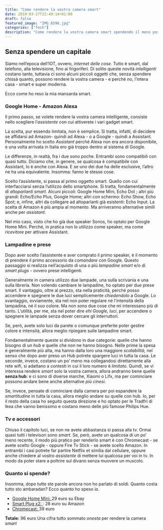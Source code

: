 ```yaml
---
title: "Come rendere la vostra camera smart"
date: 2019-03-27T22:49:14+01:00
draft: false
featured_image: "IMG_6596.jpg"
categories: ["Tech"]
description: "Come rendere la vostra camera smart spendendo il meno possibile"
---
```


## Senza spendere un capitale
Siamo nell’epoca dell’IOT,  ovvero, _internet delle cose._ Tutto è smart, dal telefono, alla televisione, fino ai frigoriferi. 
Di solito queste novità _intelligenti_ costano tanto, tuttavia ci sono alcuni piccoli oggetti che, senza spendere chissà quanto, possono rendere la vostra camera - e perché no, l’intera casa - smart e super moderna. 

Ecco come ho reso la mia mansarda smart. 

### Google Home - Amazon Alexa
Il primo passo, se volete rendere la vostra camera intelligente, consiste nello scegliere l’_assistente_ con cui attiverete i vari gadget smart.

La scelta, pur essendo limitata, non è semplice. Si tratta, infatti, di decidere se affidarsi ad Amazon- quindi ad Alexa - o a Google - quindi a Assistant. Personalmente ho scelto _Assistant_ perché Alexa non era ancora disponibile, e una volta arrivata in Italia ero già troppo dentro al sistema di Google. 

Le differenze, in realtà, fra i due sono poche. Entrambi sono compatibili con quasi tutto. Diciamo che, in genere, se qualcosa è compatibile con Assistant, lo è anche con Alexa.  E se uno dei due ha delle esclusive, l’altro ne ha una equivalente. Insomma: fanno le stesse cose. 

Scelto l’assistente, si passa al primo oggetto smart. Quello con cui interfacciarsi senza l’utilizzo dello smartphone. 
Si tratta, fondamentalmente di _altoparlanti smart._ Alcuni piccoli: Google Home Mini, Echo Dot ; altri più grandi: Echo/Echo Plus, Google Home; altri con schermo: Echo Show, Echo Spot; e, infine, altri da collegare ad altoparlanti già esistenti: Echo Input.  La scelta di Amazon è più ampia al momento. Ma arriveranno alternative simili anche per _assistant_.

Nel mio caso, visto che ho già due speaker Sonos, ho optato per Google Home Mini. Perché, in pratica non lo utilizzo come speaker, ma come _ricevitore_ per attivare Assistant.  

### Lampadine e prese
Dopo aver scelto l’assistente e aver comprato il primo speaker, è il momento di prendere il primo accessorio da _comandare_ con Google. Questo passaggio si realizza nell’acquisto di una o più _lampadine smart_ e/o di _smart plugs_ - ovvero prese intelligenti. 

Generalmente in camera utilizzo due lampade, una sulla scrivania e una sulla libreria. Non volendo cambiare le lampadine, ho optato per due prese smart. Il vantaggio, oltre al prezzo, sta nella praticità, perché posso accendere e spegnere le due luci semplicemente _chiedendolo_ a Google. Lo svantaggio, ovviamente, sta nel non poter regolare né l’intensità della lampadina, né il suo colore.  Ma non sono due cose che mi interessano più di tanto. L’utilità, per me, sta nel poter dire  _ehi Google, luci_, per accendere o spegnere le lampade senza dover cercare gli interruttori. 

Se, però, avete solo luci da parete o comunque preferite poter gestire colore e intensità, allora meglio ripiegare sulle lampadine smart. 

Fondamentalmente queste si dividono in due categorie: quelle che hanno bisogno di un _hub_ e quelle che non ne hanno bisogno. Nelle prime la spesa è generalmente più alta, ma hanno dalla loro una maggiore _scalabilità,_ nel senso che dopo aver preso un Hub potrete spargere luci in tutta la casa. Le seconde, invece, costano un po’ meno ma collegandosi direttamente alla rete wifi, si adattano a contesti in cui il loro numero è _limitato._ Quindi, se vi interessa rendere _smart_ solo la vostra camera, allora andranno bene quelle **senza hub**: e ci sono di diverse marche, Xiaomi o Lifx, ma per cominciare possono andare bene anche alternative _più cinesi_.

Se, invece, pensate di cominciare dalla camera per poi espandere la _smartitudine_ in tutta la casa, allora meglio andare su quelle con hub. Io, per il resto della casa ho seguito questa direzione e ho optato per le Tradfri di Ikea che vanno benissimo e costano meno delle più famose Philips Hue. 

### Tv e accessori
Chiuso il capitolo luci, se non ne avete abbastanza si passa alla tv. Ormai quasi tutti i televisori sono _smart._ Se, però, avete un qualcosa di un po’ meno recente, il modo più pratico per renderlo smart è con Chromecast - se avete scelto Google - oppure Fire Tv Stick - se avete scelto Amazon. In entrambi i casi potrete far partire Netflix et similia dal cellulare, oppure anche chiedere al vostro _assistente_ di mettere lui qualcosa per voi in tv. 
In modo da poter stare a poltrire sul divano senza muovere un muscolo.

### Quanto si spende?
Insomma, dopo tutte ste parole ancora non ho parlato di soldi. Quanto costa tutto sto ambaradan? Ecco quanto ho speso io. 

* <a href="https://www.ebay.it/p/Google-Home-Mini-Bianco-ancora-Imballato/14024826366?iid=183725271943" target="_blank" rel="nofollow" title="google home mini">Google Home Mini: </a> 29 euro su Ebay
* <a href="https://amzn.to/2WrKej4" target="_blank" rel="nofollow" title="smart plug">Smart Plug x2: </a>: 28 euro su Amazon
* <a href="https://store.google.com/it/product/chromecast" target="_blank" rel="nofollow" title="chromecast">Chromecast: </a> 39 euro

**Totale:** 96 euro 
Una cifra tutto sommato _onesta_ per rendere la camera _smart_